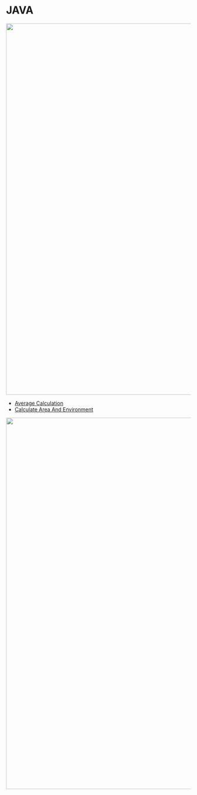 <h1>JAVA</h1>

<img src="https://user-images.githubusercontent.com/74038190/212284115-f47cd8ff-2ffb-4b04-b5bf-4d1c14c0247f.gif" width="1010">
<ul>
  <li><a href="https://github.com/SelcanTaylan/JAVA/blob/main/OrtalamaHesaplama.java">Average Calculation</a></li>
  <li><a href="https://github.com/SelcanTaylan/JAVA/blob/main/OrtalamaHesaplama.java">Calculate Area And Environment</a></li>
</ul>

<img src="https://user-images.githubusercontent.com/74038190/212284115-f47cd8ff-2ffb-4b04-b5bf-4d1c14c0247f.gif" width="1010">
